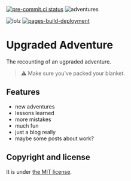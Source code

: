 [![pre-commit.ci status](https://results.pre-commit.ci/badge/github/brucellino/upgraded-adventure/main.svg)](https://results.pre-commit.ci/latest/github/brucellino/upgraded-adventure/main)
![adventures](https://img.shields.io/badge/adventurous-to%20the%20max-brightgreen?style=flat-square&logo=cloudflare)

![lolz](https://img.shields.io/badge/jekyll-love-yellow?style=flat-square&logo=jekyll) [![pages-build-deployment](https://github.com/brucellino/upgraded-adventure/actions/workflows/pages/pages-build-deployment/badge.svg)](https://github.com/brucellino/upgraded-adventure/actions/workflows/pages/pages-build-deployment)

# Upgraded Adventure

The recounting of an ugpraded adventure.

> :warning:
> Make sure you've packed your blanket.

## Features

- new adventures
- lessons learned
- more mistakes
- much fun
- just a blog really
- maybe some posts about work?

## Copyright and license

It is under [the MIT license](LICENSE).
